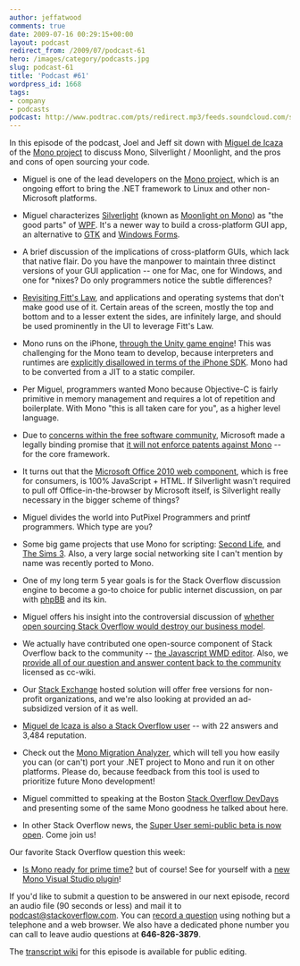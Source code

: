 ```yaml
---
author: jeffatwood
comments: true
date: 2009-07-16 00:29:15+00:00
layout: podcast
redirect_from: /2009/07/podcast-61
hero: /images/category/podcasts.jpg
slug: podcast-61
title: 'Podcast #61'
wordpress_id: 1668
tags:
- company
- podcasts
podcast: http://www.podtrac.com/pts/redirect.mp3/feeds.soundcloud.com/stream/14377071-stack-exchange-stack-overflow-podcast-17.mp3
---
```


In this episode of the podcast, Joel and Jeff sit down with [Miguel de Icaza](http://tirania.org/blog/) of the [Mono project](http://mono-project.com/Main_Page) to discuss Mono, Silverlight / Moonlight, and the pros and cons of open sourcing your code.






  * Miguel is one of the lead developers on the [Mono project](http://mono-project.com/Main_Page), which is an ongoing effort to bring the .NET framework to Linux and other non-Microsoft platforms.


  * Miguel characterizes [Silverlight](http://silverlight.net/) (known as [Moonlight on Mono](http://mono-project.com/Moonlight)) as "the good parts" of [WPF](http://en.wikipedia.org/wiki/Windows_Presentation_Foundation). It's a newer way to build a cross-platform GUI app, an alternative to [GTK](http://en.wikipedia.org/wiki/GTK%2B) and [Windows Forms](http://en.wikipedia.org/wiki/Windows_Forms).


  * A brief discussion of the implications of cross-platform GUIs, which lack that native flair. Do you have the manpower to maintain three distinct versions of your GUI application -- one for Mac, one for Windows, and one for *nixes? Do only programmers notice the subtle differences? 


  * [Revisiting Fitt's Law](http://particletree.com/features/visualizing-fittss-law/), and applications and operating systems that don't make good use of it. Certain areas of the screen, mostly the top and bottom and to a lesser extent the sides, are infinitely large, and should be used prominently in the UI to leverage Fitt's Law.


  * Mono runs on the iPhone, [through the Unity game engine](http://unity3d.com/unity/features/iphone-publishing.html)! This was challenging for the Mono team to develop, because interpreters and runtimes are [explicitly disallowed in terms of the iPhone SDK](http://mcdevzone.com/2008/03/07/iphone-sdk-restrictions/). Mono had to be converted from a JIT to a static compiler.


  * Per Miguel, programmers wanted Mono because Objective-C is fairly primitive in memory management and requires a lot of repetition and boilerplate. With Mono "this is all taken care for you", as a higher level language.


  * Due to [concerns within the free software community](http://www.fsf.org/news/dont-depend-on-mono), Microsoft made a legally binding promise that [it will not enforce patents against Mono](http://arstechnica.com/microsoft/news/2009/07/microsoft-issues-patent-promise-dispels-mono-concerns.ars) -- for the core framework.


  * It turns out that the [Microsoft Office 2010 web component](http://www.pcworld.com/article/168383/Microsoft_vs_Google_Office_Web_Will_Kill_Google_Docs.html), which is free for consumers, is 100% JavaScript + HTML. If Silverlight wasn't required to pull off Office-in-the-browser by Microsoft itself, is Silverlight really necessary in the bigger scheme of things?


  * Miguel divides the world into PutPixel Programmers and printf programmers. Which type are you?


  * Some big game projects that use Mono for scripting: [Second Life](http://secondlife.blogs.com/babbage/2005/08/second_life_in_.html), and [The Sims 3](http://www.thesims3.com/). Also, a very large social networking site I can't mention by name was recently ported to Mono.


  * One of my long term 5 year goals is for the Stack Overflow discussion engine to become a go-to choice for public internet discussion, on par with [phpBB](http://www.phpbb.com/) and its kin.


  * Miguel offers his insight into the controversial discussion of [whether open sourcing Stack Overflow would destroy our business model](http://meta.stackoverflow.com/questions/3086/will-open-sourcing-stack-overflow-destroy-our-business-model).


  * We actually have contributed one open-source component of Stack Overflow back to the community -- [the Javascript WMD editor](http://code.google.com/p/wmd-new/). Also, we [provide all of our question and answer content back to the community](http://blog.stackoverflow.com/category/cc-wiki-dump/) licensed as cc-wiki.


  * Our [Stack Exchange](http://stackexchange.com/) hosted solution will offer free versions for non-profit organizations, and we're also looking at provided an ad-subsidized version of it as well.


  * [Miguel de Icaza is also a Stack Overflow user](http://stackoverflow.com/users/16929/miguel-de-icaza) -- with 22 answers and 3,484 reputation.


  * Check out the [Mono Migration Analyzer](http://mono-project.com/MoMA), which will tell you how easily you can (or can't) port your .NET project to Mono and run it on other platforms. Please do, because feedback from this tool is used to prioritize future Mono development!


  * Miguel committed to speaking at the Boston [Stack Overflow DevDays](http://stackoverflow.carsonified.com/) and presenting some of the same Mono goodness he talked about here.


  * In other Stack Overflow news, the [Super User semi-public beta is now open](http://blog.stackoverflow.com/2009/07/super-user-semi-private-beta-begins/). Come join us!




Our favorite Stack Overflow question this week:






  * [Is Mono ready for prime time?](http://stackoverflow.com/questions/18450/is-mono-ready-for-prime-time/) but of course! See for yourself with a [new Mono Visual Studio plugin](http://www.go-mono.com/visualstudio/)!  





If you'd like to submit a question to be answered in our next episode, record an audio file (90 seconds or less) and mail it to [podcast@stackoverflow.com](mailto:podcast@stackoverflow.com). You can [record a question](http://blog.stackoverflow.com/index.php/2008/05/recording-podcast-questions-using-your-telephone/) using nothing but a telephone and a web browser. We also have a dedicated phone number you can call to leave audio questions at **646-826-3879**.






The [transcript wiki](https://stackoverflow.fogbugz.com/default.asp?pg=pgWiki&ixWikiPage=29068) for this episode is available for public editing.


